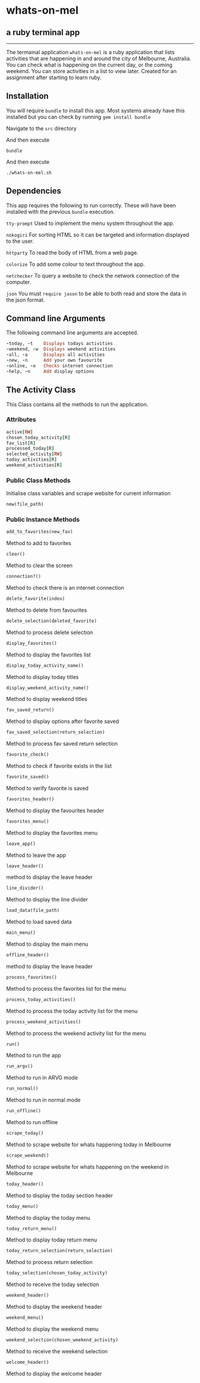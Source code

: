 # whats-on-mel

## a ruby terminal app

---

The termainal application `whats-on-mel` is a ruby application that lists activities that are happening in and around the city of Melbourne, Australia.
You can check what is happening on the current day, or the coming weekend.
You can store activities in a list to view later.
Created for an assignment after starting to learn ruby.

## Installation

You will require `bundle` to install this app. Most systems already have this installed but you can check by running `gem install bundle`

Navigate to the `src` directory

And then execute

`bundle`

And then execute

`./whats-on-mel.sh`

## Dependencies

This app requires the following to run correctly. These will have been installed with the previous `bundle` execution.

`tty-prompt`
Used to implement the menu system throughout the app.

`nokogiri`
For sorting HTML so it can be targeted and information displayed to the user.

`httparty`
To read the body of HTML from a web page.

`colorize`
To add some colour to text throughout the app.

`netchecker`
To query a website to check the network connection of the computer.

`json`
You must `require jason` to be able to both read and store the data in the json format.

## Command line Arguments

The following command line arguments are accepted.

```ruby
-today, -t    Displays todays activities
-weekend, -w  Displays weekend activities
-all, -a      Displays all activities
-new, -n      Add your own favourite
-online, -o   Checks internet connection
-help, -n     Add display options
```

## The Activity Class

This Class contains all the methods to run the application.

### Attributes

```ruby
active[RW]
chosen_today_activity[R]
fav_list[R]
processed_today[R]
selected_activity[RW]
today_activities[R]
weekend_activities[R]
```

### Public Class Methods

Initialise class variables and scrape website for current information

```ruby
new(file_path)
```

### Public Instance Methods

```ruby
add_to_favorites(new_fav)
```

Method to add to favorites

```ruby
clear()
```

Method to clear the screen

```ruby
connection?()
```

Method to check there is an internet connection

```ruby
delete_favorite(index)
```

Method to delete from favourites

```ruby
delete_selection(deleted_favorite)
```

Method to process delete selection

```ruby
display_favorites()
```

Method to display the favorites list

```ruby
display_today_activity_name()
```

Method to display today titles

```ruby
display_weekend_activity_name()
```

Method to display weekend titles

```ruby
fav_saved_return()
```

Method to display options after favorite saved

```ruby
fav_saved_selection(return_selection)
```

Method to process fav saved return selection

```ruby
favorite_check()
```

Method to check if favorite exists in the list

```ruby
favorite_saved()
```

Method to verify favorite is saved

```ruby
favorites_header()
```

Method to display the favourites header

```ruby
favorites_menu()
```

Method to display the favorites menu

```ruby
leave_app()
```

Method to leave the app

```ruby
leave_header()
```

method to display the leave header

```ruby
line_divider()
```

Method to display the line divider

```ruby
load_data(file_path)
```

Method to load saved data

```ruby
main_menu()
```

Method to display the main menu

```ruby
offline_header()
```

method to display the leave header

```ruby
process_favorites()
```

Method to process the favorites list for the menu

```ruby
process_today_activities()
```

Method to process the today activity list for the menu

```ruby
process_weekend_activities()
```

Method to process the weekend activity list for the menu

```ruby
run()
```

Method to run the app

```ruby
run_argv()
```

Method to run in ARVG mode

```ruby
run_normal()
```

Method to run in normal mode

```ruby
run_offline()
```

Method to run offline

```ruby
scrape_today()
```

Method to scrape website for whats happening today in Melbourne

```ruby
scrape_weekend()
```

Method to scrape website for whats happening on the weekend in Melbourne

```ruby
today_header()
```

Method to display the today section header

```ruby
today_menu()
```

Method to display the today menu

```ruby
today_return_menu()
```

Method to display today return menu

```ruby
today_return_selection(return_selection)
```

Method to process return selection

```ruby
today_selection(chosen_today_activity)
```

Method to receive the today selection

```ruby
weekend_header()
```

Method to display the weekend header

```ruby
weekend_menu()
```

Method to display the weekend menu

```ruby
weekend_selection(chosen_weekend_activity)
```

Method to receive the weekend selection

```ruby
welcome_header()
```

Method to display the welcome header
